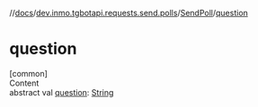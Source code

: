 //[docs](../../../index.md)/[dev.inmo.tgbotapi.requests.send.polls](../index.md)/[SendPoll](index.md)/[question](question.md)



# question  
[common]  
Content  
abstract val [question](question.md): [String](https://kotlinlang.org/api/latest/jvm/stdlib/kotlin/-string/index.html)  



